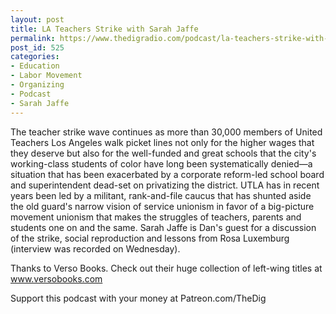 ```yaml
---
layout: post
title: LA Teachers Strike with Sarah Jaffe
permalink: https://www.thedigradio.com/podcast/la-teachers-strike-with-sarah-jaffe/index.html
post_id: 525
categories: 
- Education
- Labor Movement
- Organizing
- Podcast
- Sarah Jaffe
---
```


The teacher strike wave continues as more than 30,000 members of United Teachers Los Angeles walk picket lines not only for the higher wages that they deserve but also for the well-funded and great schools that the city's working-class students of color have long been systematically denied—a situation that has been exacerbated by a corporate reform-led school board and superintendent dead-set on privatizing the district. UTLA has in recent years been led by a militant, rank-and-file caucus that has shunted aside the old guard's narrow vision of service unionism in favor of a big-picture movement unionism that makes the struggles of teachers, parents and students one on and the same. Sarah Jaffe is Dan's guest for a discussion of the strike, social reproduction and lessons from Rosa Luxemburg (interview was recorded on Wednesday).

Thanks to Verso Books. Check out their huge collection of left-wing titles at www.versobooks.com

Support this podcast with your money at Patreon.com/TheDig